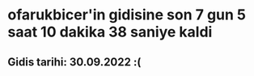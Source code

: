 # ofarukbicer'in gidisine son 7 gun 5 saat 10 dakika 38 saniye kaldi

## Gidis tarihi: 30.09.2022 :(